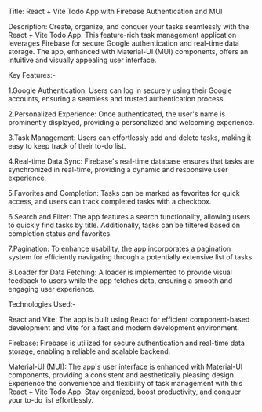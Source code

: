 Title: React + Vite Todo App with Firebase Authentication and MUI

Description:
Create, organize, and conquer your tasks seamlessly with the React + Vite Todo App. This feature-rich task management application leverages Firebase for secure Google authentication and real-time data storage. The app, enhanced with Material-UI (MUI) components, offers an intuitive and visually appealing user interface.

Key Features:-

1.Google Authentication:
Users can log in securely using their Google accounts, ensuring a seamless and trusted authentication process.

2.Personalized Experience:
Once authenticated, the user's name is prominently displayed, providing a personalized and welcoming experience.

3.Task Management:
Users can effortlessly add and delete tasks, making it easy to keep track of their to-do list.

4.Real-time Data Sync:
Firebase's real-time database ensures that tasks are synchronized in real-time, providing a dynamic and responsive user experience.

5.Favorites and Completion:
Tasks can be marked as favorites for quick access, and users can track completed tasks with a checkbox.

6.Search and Filter:
The app features a search functionality, allowing users to quickly find tasks by title. Additionally, tasks can be filtered based on completion status and favorites.

7.Pagination:
To enhance usability, the app incorporates a pagination system for efficiently navigating through a potentially extensive list of tasks.

8.Loader for Data Fetching:
A loader is implemented to provide visual feedback to users while the app fetches data, ensuring a smooth and engaging user experience.

Technologies Used:-

React and Vite:
The app is built using React for efficient component-based development and Vite for a fast and modern development environment.

Firebase:
Firebase is utilized for secure authentication and real-time data storage, enabling a reliable and scalable backend.

Material-UI (MUI):
The app's user interface is enhanced with Material-UI components, providing a consistent and aesthetically pleasing design.
Experience the convenience and flexibility of task management with this React + Vite Todo App. Stay organized, boost productivity, and conquer your to-do list effortlessly.